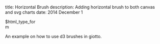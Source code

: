 title: Horizontal Brush
description: Adding horizontal brush to both canvas and svg charts
date: 2014 December 1

<div style="width: 100px" class="center-block">$html_type_form</div>
<div data-options='gexamples.brush1' style='width: 90%;' class="center-block" giotto-chart></div>

An example on how to use d3 brushes in giotto.